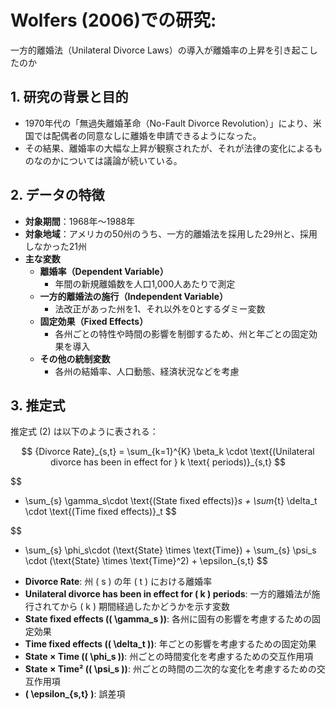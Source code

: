 
# Wolfers (2006)での研究: 
一方的離婚法（Unilateral Divorce Laws）の導入が離婚率の上昇を引き起こしたのか

## 1. 研究の背景と目的
- 1970年代の「無過失離婚革命（No-Fault Divorce Revolution）」により、米国では配偶者の同意なしに離婚を申請できるようになった。
- その結果、離婚率の大幅な上昇が観察されたが、それが法律の変化によるものなのかについては議論が続いている。

## 2. データの特徴
- **対象期間**：1968年～1988年
- **対象地域**：アメリカの50州のうち、一方的離婚法を採用した29州と、採用しなかった21州
- **主な変数**
  - **離婚率（Dependent Variable）**  
    - 年間の新規離婚数を人口1,000人あたりで測定
  - **一方的離婚法の施行（Independent Variable）**  
    - 法改正があった州を1、それ以外を0とするダミー変数
  - **固定効果（Fixed Effects）**  
    - 各州ごとの特性や時間の影響を制御するため、州と年ごとの固定効果を導入
  - **その他の統制変数**  
    - 各州の結婚率、人口動態、経済状況などを考慮

## 3. 推定式

推定式 (2) は以下のように表される：


$$
{Divorce Rate}_{s,t} = \sum_{k=1}^{K} \beta_k \cdot \text{(Unilateral divorce has been in effect for } k \text{ periods)}_{s,t}
$$

$$
+ \sum_{s} \gamma_s\cdot \text{(State fixed effects)}_s + \sum_{t} \delta_t \cdot \text{(Time fixed effects)}_t
$$

$$
+ \sum_{s} \phi_s\cdot (\text{State} \times \text{Time}) + \sum_{s} \psi_s \cdot (\text{State} \times \text{Time}^2) + \epsilon_{s,t}
$$

- **Divorce Rate**: 州 \( s \) の年 \( t \) における離婚率
- **Unilateral divorce has been in effect for \( k \) periods**: 一方的離婚法が施行されてから \( k \) 期間経過したかどうかを示す変数
- **State fixed effects (\( \gamma_s \))**: 各州に固有の影響を考慮するための固定効果
- **Time fixed effects (\( \delta_t \))**: 年ごとの影響を考慮するための固定効果
- **State × Time (\( \phi_s \))**: 州ごとの時間変化を考慮するための交互作用項
- **State × Time² (\( \psi_s \))**: 州ごとの時間の二次的な変化を考慮するための交互作用項
- **\( \epsilon_{s,t} \)**: 誤差項

